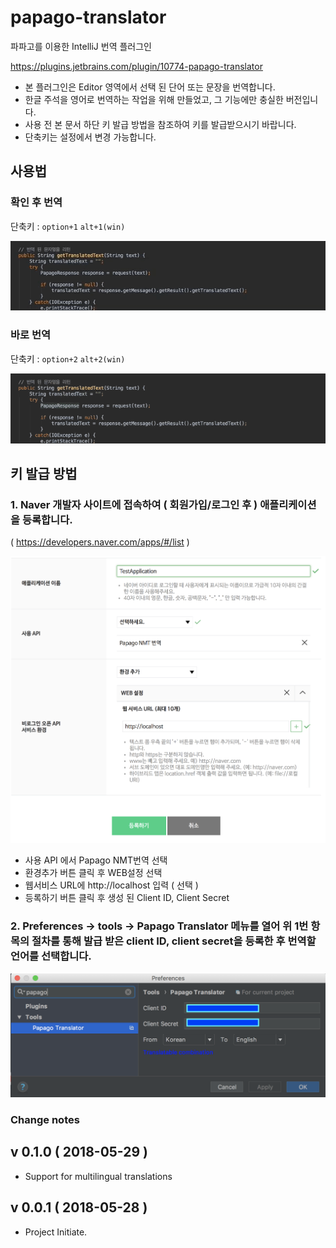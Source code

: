 # papago-translator
파파고를 이용한 IntelliJ 번역 플러그인

<https://plugins.jetbrains.com/plugin/10774-papago-translator>

* 본 플러그인은 Editor 영역에서 선택 된 단어 또는 문장을 번역합니다.
* 한글 주석을 영어로 번역하는 작업을 위해 만들었고, 그 기능에만 충실한 버전입니다.
* 사용 전 본 문서 하단 키 발급 방법을 참조하여 키를 발급받으시기 바랍니다.
* 단축키는 설정에서 변경 가능합니다.

## 사용법
### 확인 후 번역
단축키 : ```option+1``` ```alt+1(win)```

![function-1](./screenshot/function-1.gif)

### 바로 번역
단축키 : ```option+2``` ```alt+2(win)```

![function-2](./screenshot/function-2.gif)

## 키 발급 방법
### 1. Naver 개발자 사이트에 접속하여 ( 회원가입/로그인 후 ) 애플리케이션을 등록합니다.

 ( https://developers.naver.com/apps/#/list )
 
![어플리케이션등록](./screenshot/regist-application.png)
 
 * 사용 API 에서 Papago NMT번역 선택
 * 환경추가 버튼 클릭 후 WEB설정 선택
 * 웹서비스 URL에 http://localhost 입력 ( 선택 )
 * 등록하기 버튼 클릭 후 생성 된 Client ID, Client Secret
 
 
### 2. Preferences -> tools -> Papago Translator 메뉴를 열어 위 1번 항목의 절차를 통해 발급 받은 client ID, client secret을 등록한 후 번역할 언어를 선택합니다.



![키등록](screenshot/configuration.png)


### Change notes

## v 0.1.0 ( 2018-05-29 )

* Support for multilingual translations

## v 0.0.1 ( 2018-05-28 )

* Project Initiate.



